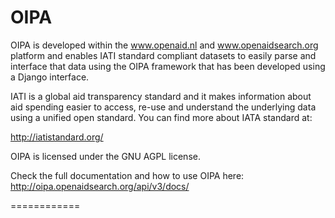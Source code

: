OIPA 
============

OIPA is developed within the www.openaid.nl and www.openaidsearch.org platform and enables IATI standard compliant datasets to easily parse and  interface that data using the OIPA framework that has been developed using a Django interface.

IATI is a global aid transparency standard and it makes information about aid spending easier to access, 
re-use and understand the underlying data using a unified open standard. You can find more about IATA standard at: 

http://iatistandard.org/

OIPA is licensed under the GNU AGPL license. 

Check the full documentation and how to use OIPA here: http://oipa.openaidsearch.org/api/v3/docs/

============
